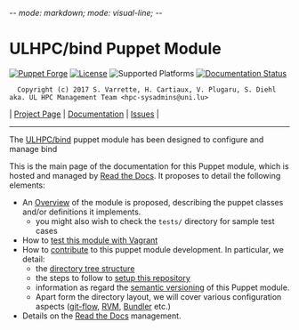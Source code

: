 -*- mode: markdown; mode: visual-line;  -*-

# ULHPC/bind Puppet Module 

[![Puppet Forge](http://img.shields.io/puppetforge/v/ULHPC/bind.svg)](https://forge.puppetlabs.com/ULHPC/bind)
[![License](http://img.shields.io/:license-GPL3.0-blue.svg)](LICENSE)
![Supported Platforms](http://img.shields.io/badge/platform-debian-lightgrey.svg)
[![Documentation Status](https://readthedocs.org/projects/ulhpc-puppet-bind/badge/?version=latest)](https://readthedocs.org/projects/ulhpc-puppet-bind/?badge=latest)

      Copyright (c) 2017 S. Varrette, H. Cartiaux, V. Plugaru, S. Diehl aka. UL HPC Management Team <hpc-sysadmins@uni.lu>

| [Project Page](https://github.com/ULHPC/puppet-bind) | [Documentation](http://ulhpc-puppet-bind.readthedocs.org/en/latest/) | [Issues](https://github.com/ULHPC/puppet-bind/issues) |


-----------
The [ULHPC/bind](https://github.com/ULHPC/puppet-bind) puppet module has been designed to configure and manage bind

This is the main page of the documentation for this Puppet module, which is hosted and managed by [Read the Docs](http://ulhpc-bind.readthedocs.org/en/latest/).
It proposes to detail the following elements:

* An [Overview](overview.md) of the module is proposed, describing the puppet classes and/or definitions it implements.
     - you might also wish to check the `tests/` directory for sample test cases 
* How to [test this module with Vagrant](vagrant.md)
* How to [contribute](contributing/index.md) to this puppet module development. In particular, we detail:
     - the [directory tree structure](contributing/layout.md)
	 - the steps to follow to [setup this repository](contributing/setup.md)
	 - information as regard the [semantic versioning](contributing/versioning.md) of this Puppet module. 
     - Apart form the directory layout, we will cover various configuration aspects ([git-flow](https://github.com/nvie/gitflow), [RVM](https://rvm.io/), [Bundler](http://bundler.io/) etc.)
* Details on the [Read the Docs](http://ulhpc-puppet-bind.readthedocs.org/en/latest/) management.


